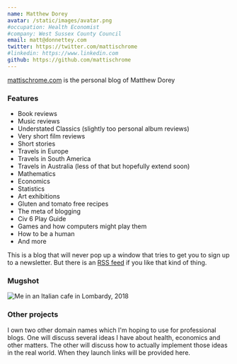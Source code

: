 ```yaml
---
name: Matthew Dorey
avatar: /static/images/avatar.png
#occupation: Health Economist
#company: West Sussex County Council
email: matt@donnettey.com
twitter: https://twitter.com/mattischrome
#linkedin: https://www.linkedin.com
github: https://github.com/mattischrome
---
```


[mattischrome.com]() is the personal blog of Matthew Dorey

### Features

- Book reviews
- Music reviews
- Understated Classics (slightly too personal album reviews)
- Very short film reviews
- Short stories
- Travels in Europe
- Travels in South America
- Travels in Australia (less of that but hopefully extend soon)
- Mathematics
- Economics
- Statistics
- Art exhibitions
- Gluten and tomato free recipes
- The meta of blogging
- Civ 6 Play Guide
- Games and how computers might play them
- How to be a human
- And more

This is a blog that will never pop up a window that tries to get you to sign up to a newsletter. But there is an [RSS feed](/atom.xml) if you like that kind of thing.

### Mugshot

![Me in an Italian cafe in Lombardy, 2018](/static/images/ident/BlogPic.jpg)

### Other projects

I own two other domain names which I'm hoping to use for professional blogs. One will discuss several ideas I have about health, economics and other matters. The other will discuss how to actually implement those ideas in the real world. When they launch links will be provided here.